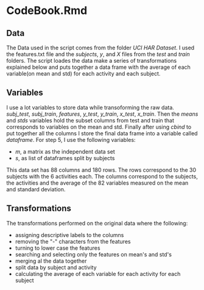 # CodeBook.Rmd

## Data
The Data used in the script comes from the folder *UCI HAR Dataset*. I used the features.txt file and the *subjects*, *y*, and *X* files from the *test* and *train* folders.
The script loades the data make a series of transformations explained below and puts together a data frame with the average of each variable(on mean and std) for each activity and each subject.

## Variables
I use a lot variables to store data while transoforming the raw data. 
*subj_test*, *subj_train*, *features*, *y_test*, *y_train*, *x_test*, *x_train*.
Then the *means* and *stds* variables hold the subset columns from test and train that corresponds to variables on the mean and std.
Finally after using *cbind* to put together all the columns I store the final data frame into a variable called *dataframe*.
For step 5, I use the following variables:
- *m*, a matrix as the independent data set
- *s*, as list of dataframes split by subjects

This data set has 88 columns and 180 rows.
The rows correspond to the 30 subjects with the 6 activities each.
The columns correspond to the subjects, the activities and the average of the 82 variables measured on the mean and standard deviation.


## Transformations
The transformations performed on the original data where the following:  
- assigning descriptive labels to the columns  
- removing the "-" characters from the features  
- turning to lower case the features  
- searching and selecting only the features on mean's and std's  
- merging al the data together
- split data by subject and activity
- calculating the average of each variable for each activity for each subject
